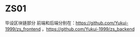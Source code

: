 # ZS01
毕设区块链部分
前端和后端分别在：https://github.com/Yukui-1999/zs_frontend ，https://github.com/Yukui-1999/zs_backend
